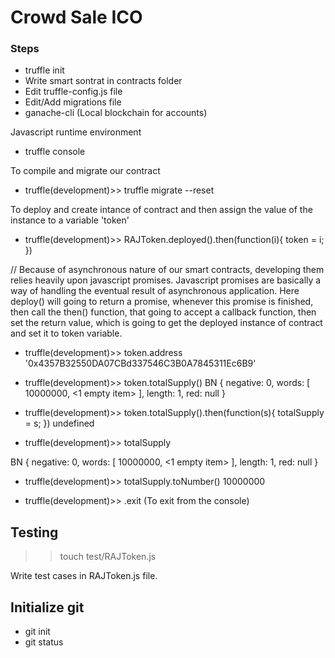 # Crowd Sale ICO

### Steps

- truffle init
- Write smart sontrat in contracts folder
- Edit truffle-config.js file
- Edit/Add migrations file
- ganache-cli (Local blockchain for accounts)

Javascript runtime environment
- truffle console  

To compile and migrate our contract
- truffle(development)>> truffle migrate --reset 

To deploy and create intance of contract and then assign the value of the instance to a variable 'token'
- truffle(development)>> RAJToken.deployed().then(function(i){
    token = i;
})

// Because of asynchronous nature of our smart contracts, developing them relies heavily upon javascript promises. Javascript promises are basically a way of handling the eventual result of asynchronous application. Here deploy() will going to return a promise, whenever this promise is finished, then call the then() function, that going to accept a callback function, then set the return value, which is going to get the deployed instance of contract and set it to token variable.

- truffle(development)>> token.address
'0x4357B32550DA07CBd337546C3B0A7845311Ec6B9'

- truffle(development)>> token.totalSupply()
BN {
  negative: 0,
  words: [ 10000000, <1 empty item> ],
  length: 1,
  red: null
}

- truffle(development)>> token.totalSupply().then(function(s){
    totalSupply = s;
})
undefined

- truffle(development)>> totalSupply

BN {
  negative: 0,
  words: [ 10000000, <1 empty item> ],
  length: 1,
  red: null
}

- truffle(development)>> totalSupply.toNumber()
10000000

- truffle(development)>> .exit  (To exit from the console)

## Testing


>>touch test/RAJToken.js

Write test cases in RAJToken.js file.

## Initialize git

- git init
- git status







